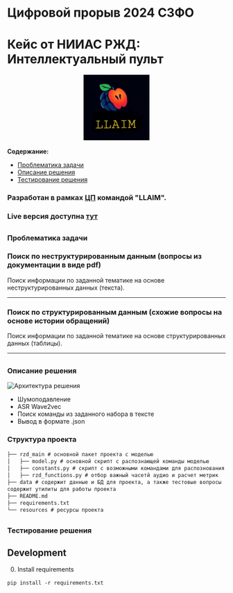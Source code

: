 # Цифровой прорыв 2024 СЗФО
# Кейс от НИИАС РЖД: Интеллектуальный пульт
<a name="readme-top"></a>
<p align="center">  
<img width="30%" src="./images/photo_2024-10-06_07-08-13.jpg" alt="banner">
</p>
  <p align="center">
    <!--<h1 align="center">LLAIM</h1>-->
  </p>
  <p align="center">
    <p></p>
    <!-- <p><strong>Интеллектуальный пульт составителя.</strong></p> -->

  </p>
</div>

**Содержание:**
- [Проблематика задачи](#title1)
- [Описание решения](#title2)
- [Тестирование решения](#title3)

### Разработан в рамках [ЦП](https://hacks-ai.ru/events/1077380) командой "LLAIM".

### Live версия доступна [тут](https://t.me/rosatom_support_bot)

## <h3 align="start"><a id="title1">Проблематика задачи</a></h3> 

### Поиск по неструктурированным данным (вопросы из документации в виде pdf)


Поиск информации по заданной тематике на основе неструктурированных данных (текста).

----

### Поиск по структурированным данным (схожие вопросы на основе истории обращений)


Поиск информации по заданной тематике на основе структурированных данных (таблицы).

----

## <h3 align="start"><a id="title2">Описание решения</a></h3>

<img src="./resources/photo_2024-06-16_08-42-59.jpg" alt="Архитектура решения" width="700"/>

* Шумоподавление 
* ASR Wave2vec
* Поиск команды из заданного набора в тексте
* Вывод в формате .json
 
### Структура проекта

```
├── rzd_main # основной пакет проекта с моделью
│   ├── model.py # основной скрипт с распознающей команды моделью
│   ├── constants.py # скрипт с возможными командами для распознования
│   ├── rzd_functions.py # отбор важный часетй аудио и расчет метрик
├── data # содержит данные и БД для проекта, а также тестовые вопросы содержит утилиты для работы проекта
├── README.md
├── requirements.txt
└── resources # ресурсы проекта
```

## <h3 align="start"><a id="title3">Тестирование решения</a></h3> 

## Development

0. Install requirements

```
pip install -r requirements.txt
```
